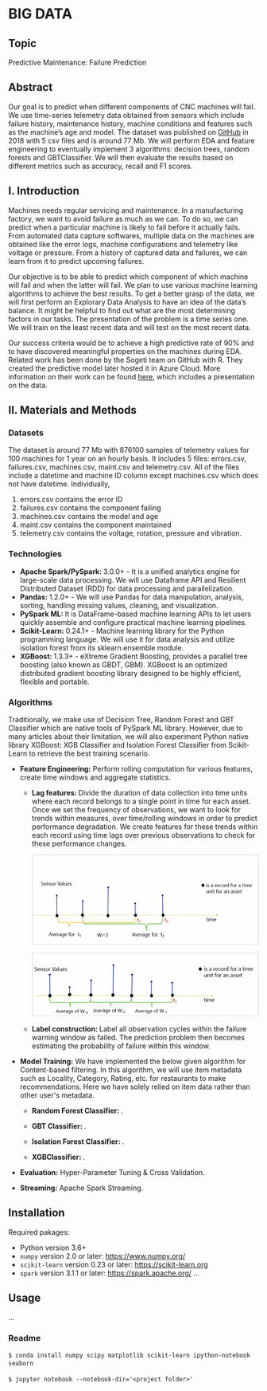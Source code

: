 # BIG DATA

## Topic

Predictive Maintenance: Failure Prediction

## Abstract

Our goal is to predict when different components of CNC machines will fail. We use time-series telemetry data obtained from sensors which include failure history, maintenance history, machine conditions and features such as the machine’s age and model. The dataset was published on [GitHub](https://github.com/DeeptiChevvuri/Predictive-Maintenance-Modelling-Datasets) in 2018 with 5 csv files and is around 77 Mb. We will perform EDA and feature engineering to eventually implement 3 algorithms: decision trees, random forests and GBTClassifier. We will then evaluate the results based on different metrics such as accuracy, recall and F1 scores.

## I. Introduction

Machines needs regular servicing and maintenance. In a manufacturing factory, we want to avoid failure as much as we can. To do so, we can predict when a particular machine is likely to fail before it actually fails. From automated data capture softwares, multiple data on the machines are obtained like the error logs, machine configurations and telemetry like voltage or pressure. From a history of captured data and failures, we can learn from it to predict upcoming failures.

Our objective is to be able to predict which component of which machine will fail and when the latter will fail. We plan to use various machine learning algorithms to achieve the best results. To get a better grasp of the data, we will first perform an Explorary Data Analysis to have an idea of the data’s balance. It might be helpful to find out what are the most determining factors in our tasks. The presentation of the problem is a time series one. We will train on the least recent data and will test on the most recent data. 

Our success criteria would be to achieve a high predictive rate of 90% and to have discovered meaningful properties on the machines during EDA. Related work has been done by the Sogeti team on GitHub with R. They created the predictive model later hosted it in Azure Cloud. More information on their work can be found [here](https://github.com/DeeptiChevvuri/Predictive-Maintenance-Modelling-Datasets), which includes a presentation on the data.

## II. Materials and Methods

### Datasets

The dataset is around 77 Mb with 876100 samples of telemetry values for 100 machines for 1 year on an hourly basis. It includes 5 files: errors.csv, failures.csv, machines.csv, maint.csv and telemetry.csv. All of the files include a datetime and machine ID column except machines.csv which does not have datetime. Individually,

1. errors.csv contains the error ID
2. failures.csv contains the component failing
3. machines.csv contains the model and age
4. maint.csv contains the component maintained
5. telemetry.csv contains the voltage, rotation, pressure and vibration.

### Technologies

* <b>Apache Spark/PySpark: </b> 3.0.0+ - It is a unified analytics engine for large-scale data processing. We will use Dataframe API and Resilient Distributed Dataset (RDD) for data processing and parallelization.
* <b>Pandas: </b> 1.2.0+ - We will use Pandas for data manipulation, analysis, sorting, handling missing values, cleaning, and visualization.
* <b>PySpark ML: </b> It is DataFrame-based machine learning APIs to let users quickly assemble and configure practical machine learning pipelines.
* <b>Scikit-Learn: </b> 0.24.1+ - Machine learning library for the Python programming language. We will use it for data analysis and utilize isolation forest from its sklearn.ensemble module.
* <b>XGBoost: </b> 1.3.3+ - eXtreme Gradient Boosting, provides a parallel tree boosting (also known as GBDT, GBM). XGBoost is an optimized distributed gradient boosting library designed to be highly efficient, flexible and portable.

### Algorithms
Traditionally, we make use of Decision Tree, Random Forest and GBT Classifier which are native tools of PySpark ML library. However, due to many articles about their limitation, we will also experiment Python native library XGBoost: XGB Classifier and Isolation Forest Classifier from Scikit-Learn to retrieve the best training scenario.

* <b>Feature Engineering:</b> Perform rolling computation for various features, create time windows and aggregate statistics.

  * <b>Lag features: </b> Divide the duration of data collection into time units where each record belongs to a single point in time for each asset. Once we set the frequency of observations, we want to look for trends within measures, over time/rolling windows in order to predict performance degradation. We create features for these trends within each record using time lags over previous observations to check for these performance changes. 
  
       <p align="center"><img src="https://github.com/VisusAdAstra/Soen471/blob/master/images/window1.png" width="500"></p>

       <p align="center"><img src="https://github.com/VisusAdAstra/Soen471/blob/master/images/window2.png" width="500"></p>
  
  * <b>Label construction: </b> Label all observation cycles within the failure warning window as failed. The prediction problem then becomes estimating the probability of failure within this window.

* <b>Model Training:</b> We have implemented the below given algorithm for Content-based filtering. In this algorithm, we will use item metadata such as Locality, Category, Rating, etc. for restaurants to make recommendations. Here we have solely relied on item data rather than other user's metadata.

  * <b>Random Forest Classifier: </b> .
  
  * <b>GBT Classifier: </b> .
  
  * <b>Isolation Forest Classifier: </b> .
  
  * <b>XGBClassifier: </b> .

* <b>Evaluation:</b> Hyper-Parameter Tuning & Cross Validation.

* <b>Streaming:</b> Apache Spark Streaming.

## Installation 
Required pakages:

- Python version 3.6+
- `numpy` version 2.0 or later: https://www.numpy.org/
- `scikit-learn` version 0.23 or later: https://scikit-learn.org
- `spark` version 3.1.1 or later: https://spark.apache.org/
...

## Usage

...

### Readme

```
$ conda install numpy scipy matplotlib scikit-learn ipython-notebook seaborn

$ jupyter notebook --notebook-dir='<project folder>'
```

